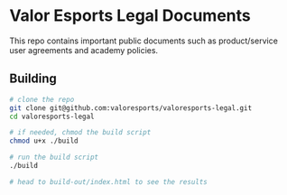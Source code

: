# Valor Esports Legal Documents

This repo contains important public documents such as product/service user agreements and academy policies.

## Building

```sh
# clone the repo
git clone git@github.com:valoresports/valoresports-legal.git
cd valoresports-legal

# if needed, chmod the build script
chmod u+x ./build

# run the build script
./build

# head to build-out/index.html to see the results
```
